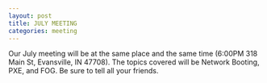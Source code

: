```yaml
---
layout: post
title: JULY MEETING
categories: meeting
---
```


<p>Our July meeting will be at the same place and the same time (6:00PM 318 Main St, Evansville, IN 47708).  The topics covered will be Network Booting, PXE,  and FOG.  Be sure to tell all your friends.</p>

